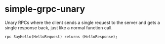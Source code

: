 # simple-grpc-unary
Unary RPCs where the client sends a single request to the server and gets a single response back, just like a normal function call.

`rpc SayHello(HelloRequest) returns (HelloResponse);`
